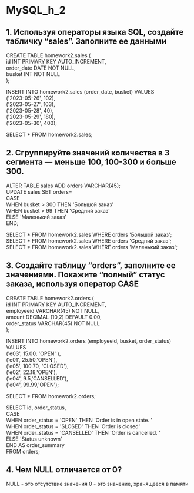 # MySQL_h_2
## 1. Используя операторы языка SQL, создайте табличку “sales”. Заполните ее данными ##   
      
CREATE TABLE homework2.sales (    
id INT PRIMARY KEY AUTO_INCREMENT,    
order_date DATE NOT NULL,    
busket INT NOT NULL    
);   
     
INSERT INTO homework2.sales (order_date, busket) VALUES    
('2023-05-26', 102),   
('2023-05-27', 103),    
('2023-05-28', 40),    
('2023-05-29', 180),    
('2023-05-30', 400);    

SELECT * FROM homework2.sales;    
    
## 2. Сгруппируйте значений количества в 3 сегмента — меньше 100, 100-300 и больше 300. ##     
      
ALTER TABLE sales ADD orders VARCHAR(45);    
UPDATE sales SET orders=       
CASE       
WHEN busket > 300 THEN 'Большой заказ'     
WHEN busket > 99 THEN  'Средний заказ'    
ELSE 'Маленький заказ'    
END;    
     
SELECT * FROM homework2.sales WHERE orders 'Большой заказ';     
SELECT * FROM homework2.sales WHERE orders 'Средний заказ';     
SELECT * FROM homework2.sales WHERE orders 'Маленький заказ';     
     
## 3. Создайте таблицу “orders”, заполните ее значениями. Покажите “полный” статус заказа, используя оператор CASE ##      
       
CREATE TABLE homework2.orders (    
id INT PRIMARY KEY AUTO_INCREMENT,    
employeeid VARCHAR(45) NOT NULL,    
amount DECIMAL (10,2) DEFAULT 0.00,    
order_status VARCHAR(45) NOT NULL    
);   
     
INSERT INTO homework2.orders (employeeid, busket, order_status) VALUES    
('e03', 15.00, 'OPEN' ),    
('e01', 25.50,'OPEN'),    
('e05', 100.70, 'CLOSED'),    
('e02', 22.18,'OPEN'),    
('e04', 9.5,'CANSELLED'),    
('e04', 99.99,'OPEN');    
     
SELECT * FROM homework2.orders;    
     
SELECT id, order_status,       
CASE     
WHEN order_status = 'OPEN' THEN 'Order is in open state. '   
WHEN order_status = 'SLOSED' THEN 'Order is closed'    
WHEN order_status = 'CANSELLED' THEN 'Order is cancelled. '    
ELSE 'Status unknown'    
END AS order_summary    
FROM orders;    
          
          
 ## 4. Чем NULL отличается от 0? ##    
 
 NULL - это отсутствие значения
 0 - это значение, хранящееся в памяти
